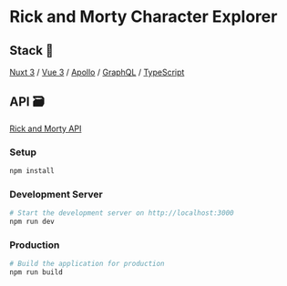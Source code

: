 # Rick and Morty Character Explorer

## Stack :toolbox:
[Nuxt 3](https://nuxt.com/) / [Vue 3](https://vue.org/) / [Apollo](https://www.apollographql.com/) / [GraphQL](https://graphql.org/) / [TypeScript](https://www.typescriptlang.org/)

## API :card_file_box:
[Rick and Morty API](https://rickandmortyapi.com/)

### Setup

```bash
npm install
```

### Development Server

```bash
# Start the development server on http://localhost:3000
npm run dev
```

### Production

```bash
# Build the application for production
npm run build
```

